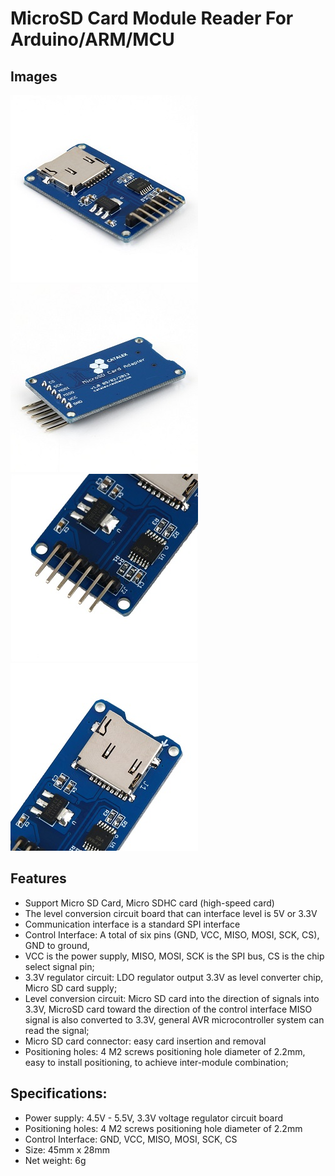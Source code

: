 # MicroSD Card Module Reader For Arduino/ARM/MCU

## Images
![Image1](images/microsd1.jpg?raw=true)
![Image2](images/microsd2.jpg?raw=true)
![Image3](images/microsd3.jpg?raw=true)
![Image4](images/microsd4.jpg?raw=true)

## Features
* Support Micro SD Card, Micro SDHC card (high-speed card)
* The level conversion circuit board that can interface level is 5V or 3.3V
* Communication interface is a standard SPI interface
* Control Interface: A total of six pins (GND, VCC, MISO, MOSI, SCK, CS), GND to ground, 
* VCC is the power supply, MISO, MOSI, SCK is the SPI bus, CS is the chip select signal pin;
* 3.3V regulator circuit: LDO regulator output 3.3V as level converter chip, Micro SD card supply;
* Level conversion circuit: Micro SD card into the direction of signals into 3.3V, MicroSD card toward the direction of the control interface MISO signal is also converted to 3.3V, general AVR microcontroller system can read the signal;
* Micro SD card connector: easy card insertion and removal
* Positioning holes: 4 M2 screws positioning hole diameter of 2.2mm, easy to install positioning, to achieve inter-module combination;

## Specifications:
* Power supply: 4.5V - 5.5V, 3.3V voltage regulator circuit board
* Positioning holes: 4 M2 screws positioning hole diameter of 2.2mm
* Control Interface: GND, VCC, MISO, MOSI, SCK, CS
* Size: 45mm x 28mm
* Net weight: 6g
